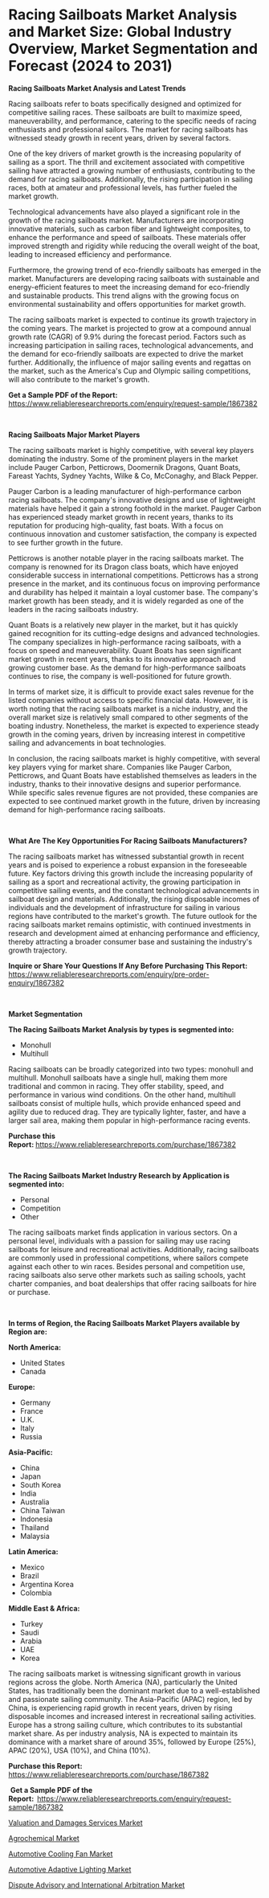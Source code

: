 <p><h1>Racing Sailboats Market Analysis and Market Size: Global Industry Overview, Market Segmentation and Forecast (2024 to 2031)</h1></p><p><strong>Racing Sailboats Market Analysis and Latest Trends</strong></p>
<p><p>Racing sailboats refer to boats specifically designed and optimized for competitive sailing races. These sailboats are built to maximize speed, maneuverability, and performance, catering to the specific needs of racing enthusiasts and professional sailors. The market for racing sailboats has witnessed steady growth in recent years, driven by several factors.</p><p>One of the key drivers of market growth is the increasing popularity of sailing as a sport. The thrill and excitement associated with competitive sailing have attracted a growing number of enthusiasts, contributing to the demand for racing sailboats. Additionally, the rising participation in sailing races, both at amateur and professional levels, has further fueled the market growth.</p><p>Technological advancements have also played a significant role in the growth of the racing sailboats market. Manufacturers are incorporating innovative materials, such as carbon fiber and lightweight composites, to enhance the performance and speed of sailboats. These materials offer improved strength and rigidity while reducing the overall weight of the boat, leading to increased efficiency and performance.</p><p>Furthermore, the growing trend of eco-friendly sailboats has emerged in the market. Manufacturers are developing racing sailboats with sustainable and energy-efficient features to meet the increasing demand for eco-friendly and sustainable products. This trend aligns with the growing focus on environmental sustainability and offers opportunities for market growth.</p><p>The racing sailboats market is expected to continue its growth trajectory in the coming years. The market is projected to grow at a compound annual growth rate (CAGR) of 9.9% during the forecast period. Factors such as increasing participation in sailing races, technological advancements, and the demand for eco-friendly sailboats are expected to drive the market further. Additionally, the influence of major sailing events and regattas on the market, such as the America's Cup and Olympic sailing competitions, will also contribute to the market's growth.</p></p>
<p><strong>Get a Sample PDF of the Report:&nbsp;</strong> <a href="https://www.reliableresearchreports.com/enquiry/request-sample/1867382">https://www.reliableresearchreports.com/enquiry/request-sample/1867382</a></p>
<p>&nbsp;</p>
<p><strong>Racing Sailboats Major Market Players</strong></p>
<p><p>The racing sailboats market is highly competitive, with several key players dominating the industry. Some of the prominent players in the market include Pauger Carbon, Petticrows, Doomernik Dragons, Quant Boats, Fareast Yachts, Sydney Yachts, Wilke & Co, McConaghy, and Black Pepper.</p><p>Pauger Carbon is a leading manufacturer of high-performance carbon racing sailboats. The company's innovative designs and use of lightweight materials have helped it gain a strong foothold in the market. Pauger Carbon has experienced steady market growth in recent years, thanks to its reputation for producing high-quality, fast boats. With a focus on continuous innovation and customer satisfaction, the company is expected to see further growth in the future.</p><p>Petticrows is another notable player in the racing sailboats market. The company is renowned for its Dragon class boats, which have enjoyed considerable success in international competitions. Petticrows has a strong presence in the market, and its continuous focus on improving performance and durability has helped it maintain a loyal customer base. The company's market growth has been steady, and it is widely regarded as one of the leaders in the racing sailboats industry.</p><p>Quant Boats is a relatively new player in the market, but it has quickly gained recognition for its cutting-edge designs and advanced technologies. The company specializes in high-performance racing sailboats, with a focus on speed and maneuverability. Quant Boats has seen significant market growth in recent years, thanks to its innovative approach and growing customer base. As the demand for high-performance sailboats continues to rise, the company is well-positioned for future growth.</p><p>In terms of market size, it is difficult to provide exact sales revenue for the listed companies without access to specific financial data. However, it is worth noting that the racing sailboats market is a niche industry, and the overall market size is relatively small compared to other segments of the boating industry. Nonetheless, the market is expected to experience steady growth in the coming years, driven by increasing interest in competitive sailing and advancements in boat technologies.</p><p>In conclusion, the racing sailboats market is highly competitive, with several key players vying for market share. Companies like Pauger Carbon, Petticrows, and Quant Boats have established themselves as leaders in the industry, thanks to their innovative designs and superior performance. While specific sales revenue figures are not provided, these companies are expected to see continued market growth in the future, driven by increasing demand for high-performance racing sailboats.</p></p>
<p>&nbsp;</p>
<p><strong>What Are The Key Opportunities For Racing Sailboats Manufacturers?</strong></p>
<p><p>The racing sailboats market has witnessed substantial growth in recent years and is poised to experience a robust expansion in the foreseeable future. Key factors driving this growth include the increasing popularity of sailing as a sport and recreational activity, the growing participation in competitive sailing events, and the constant technological advancements in sailboat design and materials. Additionally, the rising disposable incomes of individuals and the development of infrastructure for sailing in various regions have contributed to the market's growth. The future outlook for the racing sailboats market remains optimistic, with continued investments in research and development aimed at enhancing performance and efficiency, thereby attracting a broader consumer base and sustaining the industry's growth trajectory.</p></p>
<p><strong>Inquire or Share Your Questions If Any Before Purchasing This Report:</strong> <a href="https://www.reliableresearchreports.com/enquiry/pre-order-enquiry/1867382">https://www.reliableresearchreports.com/enquiry/pre-order-enquiry/1867382</a></p>
<p>&nbsp;</p>
<p><strong>Market Segmentation</strong></p>
<p><strong>The Racing Sailboats Market Analysis by types is segmented into:</strong></p>
<p><ul><li>Monohull</li><li>Multihull</li></ul></p>
<p><p>Racing sailboats can be broadly categorized into two types: monohull and multihull. Monohull sailboats have a single hull, making them more traditional and common in racing. They offer stability, speed, and performance in various wind conditions. On the other hand, multihull sailboats consist of multiple hulls, which provide enhanced speed and agility due to reduced drag. They are typically lighter, faster, and have a larger sail area, making them popular in high-performance racing events.</p></p>
<p><strong>Purchase this Report:&nbsp;</strong><a href="https://www.reliableresearchreports.com/purchase/1867382">https://www.reliableresearchreports.com/purchase/1867382</a></p>
<p>&nbsp;</p>
<p><strong>The Racing Sailboats Market Industry Research by Application is segmented into:</strong></p>
<p><ul><li>Personal</li><li>Competition</li><li>Other</li></ul></p>
<p><p>The racing sailboats market finds application in various sectors. On a personal level, individuals with a passion for sailing may use racing sailboats for leisure and recreational activities. Additionally, racing sailboats are commonly used in professional competitions, where sailors compete against each other to win races. Besides personal and competition use, racing sailboats also serve other markets such as sailing schools, yacht charter companies, and boat dealerships that offer racing sailboats for hire or purchase.</p></p>
<p>&nbsp;</p>
<p><strong>In terms of Region, the Racing Sailboats Market Players available by Region are:</strong></p>
<p>
    <p> <strong> North America: </strong>
        <ul>
            <li>United States</li>
            <li>Canada</li>
        </ul>
        </p> 
    <p> <strong> Europe: </strong>
        <ul>
            <li>Germany</li>
            <li>France</li>
            <li>U.K.</li>
            <li>Italy</li>
            <li>Russia</li>
        </ul>
        </p> 
    <p> <strong> Asia-Pacific: </strong>
        <ul>
            <li>China</li>
            <li>Japan</li>
            <li>South Korea</li>
            <li>India</li>
            <li>Australia</li>
            <li>China Taiwan</li>
            <li>Indonesia</li>
            <li>Thailand</li>
            <li>Malaysia</li>
        </ul>
        </p> 
    <p> <strong> Latin America: </strong>
        <ul>
            <li>Mexico</li>
            <li>Brazil</li>
            <li>Argentina Korea</li>
            <li>Colombia</li>
        </ul>
        </p> 
    <p> <strong> Middle East & Africa: </strong>
        <ul>
            <li>Turkey</li>
            <li>Saudi</li>
            <li>Arabia</li>
            <li>UAE</li>
            <li>Korea</li>
        </ul>
    </p>
    </p>
<p><p>The racing sailboats market is witnessing significant growth in various regions across the globe. North America (NA), particularly the United States, has traditionally been the dominant market due to a well-established and passionate sailing community. The Asia-Pacific (APAC) region, led by China, is experiencing rapid growth in recent years, driven by rising disposable incomes and increased interest in recreational sailing activities. Europe has a strong sailing culture, which contributes to its substantial market share. As per industry analysis, NA is expected to maintain its dominance with a market share of around 35%, followed by Europe (25%), APAC (20%), USA (10%), and China (10%).</p></p>
<p><strong>Purchase this Report: </strong><a href="https://www.reliableresearchreports.com/purchase/1867382">https://www.reliableresearchreports.com/purchase/1867382</a></p>
<p>&nbsp;<strong>Get a Sample PDF of the Report:&nbsp;&nbsp;</strong><a href="https://www.reliableresearchreports.com/enquiry/request-sample/1867382">https://www.reliableresearchreports.com/enquiry/request-sample/1867382</a></p>
<p><strong></strong></p>
<p><p><a href="https://github.com/indrystar/Market-Research-Report-List-1/blob/main/valuation-and-damages-services-market.md">Valuation and Damages Services Market</a></p><p><a href="https://medium.com/p/520e41541e3f/edit">Agrochemical Market</a></p><p><a href="https://medium.com/@deirdreclark76/automotive-cooling-fan-market-exploring-market-share-market-trends-and-future-growth-cdea903672ee">Automotive Cooling Fan Market</a></p><p><a href="https://medium.com/@deirdreclark76/automotive-adaptive-lighting-market-competitive-analysis-market-trends-and-forecast-to-2031-c73cddcf446c">Automotive Adaptive Lighting Market</a></p><p><a href="https://github.com/elizabethdagraca/Market-Research-Report-List-1/blob/main/dispute-advisory-and-international-arbitration-market.md">Dispute Advisory and International Arbitration Market</a></p></p>